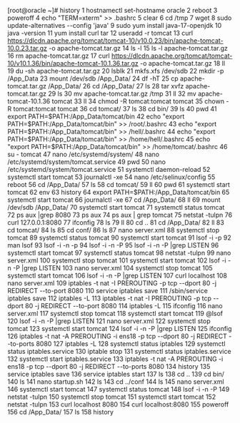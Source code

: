 [root@oracle ~]# history
    1  hostnamectl set-hostname oracle
    2  reboot
    3  poweroff
    4  echo "TERM=xterm" >> .bashrc
    5  clear
    6  cd /tmp
    7  wget
    8  sudo update-alternatives --config 'java'
    9  sudo yum install java-17-openjdk
   10  java -version
   11  yum install curl tar
   12  useradd -r tomcat
   13  curl https://dlcdn.apache.org/tomcat/tomcat-10/v10.0.23/bin/apache-tomcat-10.0.23.tar.gz -o apache-tomcat.tar.gz
   14  ls -l
   15  ls -l apache-tomcat.tar.gz 
   16  rm apache-tomcat.tar.gz
   17  curl https://dlcdn.apache.org/tomcat/tomcat-10/v10.1.36/bin/apache-tomcat-10.1.36.tar.gz -o apache-tomcat.tar.gz
   18  ll
   19  du -sh apache-tomcat.tar.gz
   20  lsblk
   21  mkfs.xfs /dev/sdb
   22  mkdir -p /App_Data
   23  mount /dev/sdb /App_Data/
   24  df -hT
   25  cp apache-tomcat.tar.gz /App_Data/
   26  cd /App_Data/
   27  ls
   28  tar xvfz apache-tomcat.tar.gz 
   29  ls
   30  mv apache-tomcat.tar.gz /tmp
   31  ll
   32  mv apache-tomcat-10.1.36 tomcat
   33  ll
   34  chmod -R tomcat:tomcat tomcat
   35  chown -R tomcat:tomcat tomcat
   36  cd tomcat/
   37  ls
   38  cd bin/
   39  ls
   40  pwd
   41  export PATH=$PATH:/App_Data/tomcat/bin
   42  echo "export PATH=$PATH:/App_Data/tomcat/bin" >> /root/.bashrc 
   43  echo "export PATH=$PATH:/App_Data/tomcat/bin" >> /hell/.bashrc 
   44  echo "export PATH=$PATH:/App_Data/tomcat/bin" >> /home/hell/.bashrc 
   45  echo "export PATH=$PATH:/App_Data/tomcat/bin" >> /home/tomcat/.bashrc 
   46  su - tomcat
   47  nano /etc/systemd/system/
   48  nano /etc/systemd/system/tomcat.service
   49  pwd
   50  nano /etc/systemd/system/tomcat.service
   51  systemctl daemon-reload
   52  systemctl start tomcat
   53  journalctl -xe
   54  nano /etc/selinux/config
   55  reboot
   56  cd /App_Data/
   57  ls
   58  cd tomcat/
   59  ll
   60  pwd
   61  systemctl start tomcat
   62  env
   63  history
   64  export PATH=$PATH:/App_Data/tomcat/bin
   65  systemctl start tomcat
   66  journalctl -xe
   67  cd /App_Data/
   68  ll
   69  mount /dev/sdb /App_Data/
   70  systemctl start tomcat
   71  systemctl status tomcat
   72  ps aux |grep 8080
   73  ps aux 
   74  ps aux | grep tomcat
   75  netstat -tulpn
   76  curl 127.0.0.1:8080
   77  ifconfig
   78  ls
   79  ll
   80  cd ..
   81  cd /App_Data/
   82  ll
   83  cd tomcat/
   84  ls
   85  cd conf/
   86  ls
   87  nano server.xml 
   88  systemctl stop tomcat
   89  systemctl status tomcat
   90  systemctl start tomcat
   91  lsof -i -p
   92  man lsof
   93  lsof -i -n -p
   94  lsof -i -n -P
   95  lsof -i -n -P |grep LISTEN
   96  systemctl start tomcat
   97  systemctl status tomcat
   98  netstat -tulpn
   99  nano server.xml 
  100  systemctl stop tomcat
  101  systemctl start tomcat
  102  lsof -i -n -P |grep LISTEN
  103  nano server.xml 
  104  systemctl stop tomcat
  105  systemctl start tomcat
  106  lsof -i -n -P |grep LISTEN
  107  curl localhost
  108  nano server.xml 
  109  iptables -t nat -I PREROUTING -p tcp --dport 80 -j REDIRECT --to-port 8080
  110  service iptables save
  111  /sbin/service iptables save
  112  iptables -L
  113  iptables -t nat -I PREROUTING -p tcp --dport 80 -j REDIRECT --to-port 8080
  114  iptables -L
  115  ifconfig
  116  nano server.xml 
  117  systemctl stop tomcat
  118  systemctl start tomcat
  119  @lsof
  120  lsof -i -n -P |grep LISTEN
  121  nano server.xml 
  122  systemctl stop tomcat
  123  systemctl start tomcat
  124  lsof -i -n -P |grep LISTEN
  125  ifconfig
  126  iptables -t nat -A PREROUTING -i ens18 -p tcp --dport 80 -j REDIRECT --to-ports 8080
  127  iptables -L
  128  systemctl status iptables
  129  systemctl status iptables.service
  130  iptable stop
  131  systemctl status iptables.service 
  132  systemctl start iptables.service 
  133  iptables -t nat -A PREROUTING -i ens18 -p tcp --dport 80 -j REDIRECT --to-ports 8080
  134  history
  135  service iptables save
  136  service iptables start
  137  ls
  138  cd ..
  139  cd bin/
  140  ls
  141  nano startup.sh 
  142  ls
  143  cd ../conf
  144  ls
  145  nano server.xml 
  146  systemctl start tomcat
  147  systemctl status tomcat
  148  lsof -i -n -P
  149  netstat -tulpn
  150  systemctl stop tomcat
  151  systemctl start tomcat
  152  netstat -tulpn
  153  curl localhost 8080
  154  curl localhost:8080
  155  poweroff
  156  cd /App_Data/
  157  ls
  158  history
